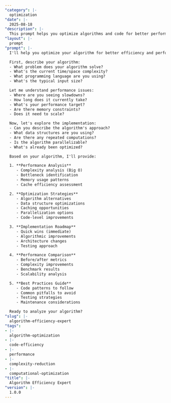 ```yaml
---
"category": |-
  optimization
"date": |-
  2025-08-18
"description": |-
  This prompt helps you optimize algorithms and code for better performance, reduced complexity, and improved scalability through systematic analysis and proven optimization techniques.
"layout": |-
  prompt
"prompt": |-
  I'll help you optimize your algorithm for better efficiency and performance. Let me understand your current implementation and requirements.

  First, describe your algorithm:
  - What problem does your algorithm solve?
  - What's the current time/space complexity?
  - What programming language are you using?
  - What's the typical input size?

  Let me understand performance issues:
  - Where are you seeing slowdowns?
  - How long does it currently take?
  - What's your performance target?
  - Are there memory constraints?
  - Does it need to scale?

  Now, let's explore the implementation:
  - Can you describe the algorithm's approach?
  - What data structures are you using?
  - Are there any repeated computations?
  - Is the algorithm parallelizable?
  - What's already been optimized?

  Based on your algorithm, I'll provide:

  1. **Performance Analysis**
     - Complexity analysis (Big O)
     - Bottleneck identification
     - Memory usage patterns
     - Cache efficiency assessment

  2. **Optimization Strategies**
     - Algorithm alternatives
     - Data structure optimizations
     - Caching opportunities
     - Parallelization options
     - Code-level improvements

  3. **Implementation Roadmap**
     - Quick wins (immediate)
     - Algorithmic improvements
     - Architecture changes
     - Testing approach

  4. **Performance Comparison**
     - Before/after metrics
     - Complexity improvements
     - Benchmark results
     - Scalability analysis

  5. **Best Practices Guide**
     - Code patterns to follow
     - Common pitfalls to avoid
     - Testing strategies
     - Maintenance considerations

  Ready to analyze your algorithm?
"slug": |-
  algorithm-efficiency-expert
"tags":
- |-
  algorithm-optimization
- |-
  code-efficiency
- |-
  performance
- |-
  complexity-reduction
- |-
  computational-optimization
"title": |-
  Algorithm Efficiency Expert
"version": |-
  1.0.0
---
```

